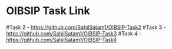 # OIBSIP Task Link 
#Task 2 - https://github.com/SahilSatam1/OIBSIP-Task2
#Task 3 - https://github.com/SahilSatam1/OIBSIP-Task3
#Task 4 - https://github.com/SahilSatam1/OIBSIP-Task4
